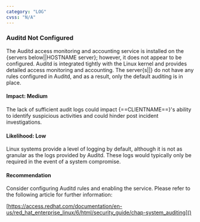 ```yaml
---
category: "LOG"
cvss: "N/A"
---
```

### Auditd Not Configured
The Auditd access monitoring and accounting service is installed on the {servers below||HOSTNAME server}; however, it does not appear to be configured. Auditd is integrated tightly with the Linux kernel and provides detailed access monitoring and accounting. The server{s||} do not have any rules configured in Auditd, and as a result, only the default auditing is in place.
#### Impact: Medium
The lack of sufficient audit logs could impact {==CLIENTNAME==}'s ability to identify suspicious activities and could hinder post incident investigations.
#### Likelihood: Low
Linux systems provide a level of logging by default, although it is not as granular as the logs provided by Auditd. These logs would typically only be required in the event of a system compromise.
#### Recommendation
Consider configuring Auditd rules and enabling the service. Please refer to the following article for further information:

[https://access.redhat.com/documentation/en-us/red_hat_enterprise_linux/6/html/security_guide/chap-system_auditing]()
